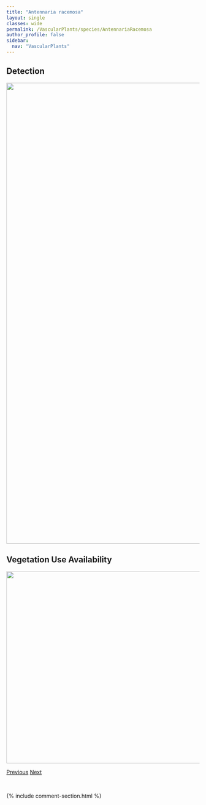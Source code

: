 ```yaml
---
title: "Antennaria racemosa"
layout: single
classes: wide
permalink: /VascularPlants/species/AntennariaRacemosa
author_profile: false
sidebar:
  nav: "VascularPlants"
---
```


<h2>Detection</h2>

<a href="https://drive.google.com/uc?export=view&id=1j1VoYQFNaBKXmS_6kX1CO5o0jl5fOOaz">
<img src="https://drive.google.com/uc?export=view&id=1j1VoYQFNaBKXmS_6kX1CO5o0jl5fOOaz" height = "1200" width = "800">
</a>


<h2>Vegetation Use Availability</h2>

<a href="https://drive.google.com/uc?export=view&id=1nj5VD-vLyOEAXRtpCzoniCH0ubSFtMEK">
<img src="https://drive.google.com/uc?export=view&id=1nj5VD-vLyOEAXRtpCzoniCH0ubSFtMEK" height = "500" width = "1000">
</a>


<a href="/DevelopmentWebsite/VascularPlants/species/AntennariaPulcherrima" class="pagination--pager" title="Antennaria pulcherrima">Previous</a> <a href="/DevelopmentWebsite/VascularPlants/species/AntennariaRosea" class="pagination--pager" title="Antennaria rosea">Next</a>

<p>&nbsp;</p>

{% include comment-section.html %}
